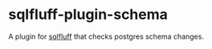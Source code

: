 # sqlfluff-plugin-schema


A plugin for [sqlfluff](https://github.com/sqlfluff/sqlfluff/) that checks postgres schema changes.
